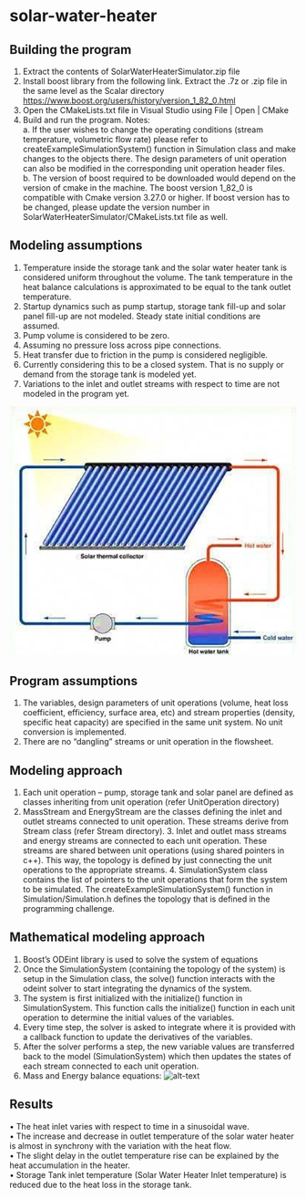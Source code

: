# solar-water-heater

## Building the program 
1. Extract the contents of SolarWaterHeaterSimulator.zip file 
2. Install boost library from the following link. Extract the .7z or .zip file in the same level as the Scalar directory https://www.boost.org/users/history/version_1_82_0.html 
3. Open the CMakeLists.txt file in Visual Studio using File | Open | CMake 
4. Build and run the program. 
Notes:  
a. If the user wishes to change the operating conditions (stream temperature, volumetric flow  rate) please refer to createExampleSimulationSystem() function in Simulation class and make  changes to the objects there. The design parameters of unit operation can also be modified in  the corresponding unit operation header files.  
b. The version of boost required to be downloaded would depend on the version of cmake in the  machine. The boost version 1_82_0 is compatible with Cmake version 3.27.0 or higher. If boost  version has to be changed, please update the version number in  
SolarWaterHeaterSimulator/CMakeLists.txt file as well. 


## Modeling assumptions
1. Temperature inside the storage tank and the solar water heater tank is considered uniform throughout the volume. The tank temperature in the heat balance calculations is approximated  to be equal to the tank outlet temperature. 
2. Startup dynamics such as pump startup, storage tank fill-up and solar panel fill-up are not  modeled. Steady state initial conditions are assumed. 
3. Pump volume is considered to be zero. 
4. Assuming no pressure loss across pipe connections. 
5. Heat transfer due to friction in the pump is considered negligible. 
6. Currently considering this to be a closed system. That is no supply or demand from the storage  tank is modeled yet.  
7. Variations to the inlet and outlet streams with respect to time are not modeled in the program  yet.

![alt-text](https://github.com/Suriya-Arulselvan/solar-water-heater/blob/357cdd99776d3741e66ca2347261d487427dcb2d/ReadmeBlob/Schematic.png)

## Program assumptions 
1. The variables, design parameters of unit operations (volume, heat loss coefficient, efficiency, surface area, etc) and stream properties (density, specific heat capacity) are specified in the  same unit system. No unit conversion is implemented. 
2. There are no “dangling” streams or unit operation in the flowsheet. 


## Modeling approach 
1. Each unit operation – pump, storage tank and solar panel are defined as classes inheriting from  unit operation (refer UnitOperation directory) 
2. MassStream and EnergyStream are the classes defining the inlet and outlet streams connected  to unit operation. These streams derive from Stream class (refer Stream directory). 3. Inlet and outlet mass streams and energy streams are connected to each unit operation. These  streams are shared between unit operations (using shared pointers in c++). This way, the  topology is defined by just connecting the unit operations to the appropriate streams. 4. SimulationSystem class contains the list of pointers to the unit operations that form the system  to be simulated. The createExampleSimulationSystem() function in Simulation/Simulation.h defines the topology that is defined in the programming challenge. 

## Mathematical modeling approach 
1. Boost’s ODEint library is used to solve the system of equations 
2. Once the SimulationSystem (containing the topology of the system) is setup in the Simulation  class, the solve() function interacts with the odeint solver to start integrating the dynamics of  the system. 
3. The system is first initialized with the initialize() function in SimulationSystem. This function  calls the initialize() function in each unit operation to determine the initial values of the  variables.
4. Every time step, the solver is asked to integrate where it is provided with a callback function to  update the derivatives of the variables. 
5. After the solver performs a step, the new variable values are transferred back to the model  (SimulationSystem) which then updates the states of each stream connected to each unit  operation. 
6. Mass and Energy balance equations:
![alt-text]()

## Results 
• The heat inlet varies with respect to time in a sinusoidal wave.  
• The increase and decrease in outlet temperature of the solar water heater is almost in  synchrony with the variation with the heat flow.  
• The slight delay in the outlet temperature rise can be explained by the heat accumulation in the  heater.  
• Storage Tank inlet temperature (Solar Water Heater Inlet temperature) is reduced due to the heat loss in the storage tank.



